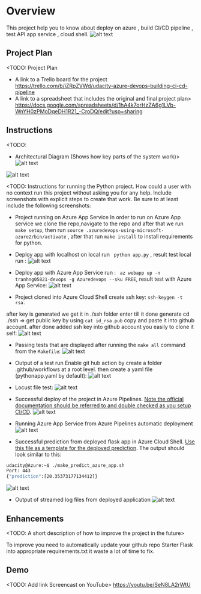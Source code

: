 # Overview

This project help you to know about deploy on azure , build CI/CD pipeline , test API app service , cloud shell.
 ![alt text][Badge]

## Project Plan
<TODO: Project Plan

* A link to a Trello board for the project
https://trello.com/b/iZRpZVWd/udacity-azure-devops-building-ci-cd-pipeline
* A link to a spreadsheet that includes the original and final project plan>
https://docs.google.com/spreadsheets/d/1hA4k7orHzZA6g1LVb-WnYH0zPMoDqeDH1R21_-CroDQ/edit?usp=sharing


## Instructions

<TODO:  
* Architectural Diagram (Shows how key parts of the system work)>
![alt text](screenshots/image.png)

![alt text](<screenshots/image copy.png>)

<TODO:  Instructions for running the Python project.  How could a user with no context run this project without asking you for any help.  Include screenshots with explicit steps to create that work. Be sure to at least include the following screenshots:

* Project running on Azure App Service
In order to run on Azure App service we clone the repo,navigate to the repo and after that we run `make setup`, then run 
`source .azuredevops-using-microsoft-azure2/bin/activate` , after that run `make install` to install requirements for python.

- Deploy app with localhost on local run ` python app.py` , result test local run :
![alt text](screenshots/PredLocal.png)

- Deploy app with Azure App Service  run : ` az webapp up -n tranhng05821-devops -g Azuredevops --sku FREE`, result test with Azure App Service:
![alt text](screenshots/Predictaz-web.png)


* Project cloned into Azure Cloud Shell
create ssh key: 
`ssh-keygen -t rsa.`

after key is generated we get it in ./ssh folder 
 enter till it done generate
cd ./ssh => get public key by using `cat id_rsa.pub`
copy and paste it into github account.
after done added ssh key into github account 
you easily to clone it self:
![alt text](screenshots/gitclone.png)

* Passing tests that are displayed after running the `make all` command from the `Makefile`:
![alt text](screenshots/makeall.png)

* Output of a test run
Enable git hub action by create a folder .github/workflows at a root level. then create a yaml file (pythonapp.yaml by default):
![alt text](screenshots/GHaction.png)

- Locust file test:
![alt text](screenshots/locust.png)

* Successful deploy of the project in Azure Pipelines.  [Note the official documentation should be referred to and double checked as you setup CI/CD](https://docs.microsoft.com/en-us/azure/devops/pipelines/ecosystems/python-webapp?view=azure-devops).
![alt text](<screenshots/image copy 7.png>)

* Running Azure App Service from Azure Pipelines automatic deployment
![alt text](<screenshots/image copy 5.png>)
* Successful prediction from deployed flask app in Azure Cloud Shell.  [Use this file as a template for the deployed prediction](https://github.com/udacity/nd082-Azure-Cloud-DevOps-Starter-Code/blob/master/C2-AgileDevelopmentwithAzure/project/starter_files/flask-sklearn/make_predict_azure_app.sh).
The output should look similar to this:


```bash
udacity@Azure:~$ ./make_predict_azure_app.sh
Port: 443
{"prediction":[20.35373177134412]}
```
![alt text](screenshots/Predictaz-web.png)
* Output of streamed log files from deployed application
![alt text](<screenshots/image copy 6.png>)
> 

## Enhancements

<TODO: A short description of how to improve the project in the future>

To improve you need to automatically update your github repo Starter Flask into appropriate requirements.txt it waste a lot of time to fix.

## Demo 

<TODO: Add link Screencast on YouTube>
https://youtu.be/SeN8LA2rWtU




[Badge]: https://github.com/tranhnguyen058/azuredevops-using-microsoft-azure2/actions/workflows/pythonapp.yaml/badge.svg